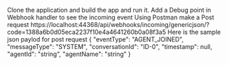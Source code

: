   Clone the application and build the app and run it.
  Add a Debug point in Webhook handler to see the incoming  event
  Using Postman make a Post request
  https://localhost:44368/api/webhooks/incoming/genericjson/?code=1388a6b0d05eca2237f10e4a4641260b0a08f3a5
  Here is the sample json paylod for post request
  {
  "eventType": "AGENT_JOINED",
  "messageType": "SYSTEM",
  "conversationId": "ID-0",
  "timestamp": null,
  "agentId": "string",
  "agentName": "string"
}
  
